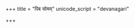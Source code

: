 +++
title = "पिब सोमम्"
unicode_script = "devanagari"

+++
<div class="js_include" url="/vedAH/sAma/paravastu-saama/devaH/indraH/piba-somam/"  newLevelForH1="1" includeTitle="false"> </div>